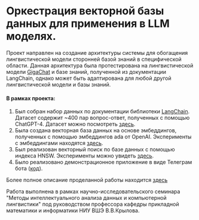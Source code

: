 # Оркестрация векторной базы данных для применения в LLM моделях.
Проект направлен на создание архитектуры системы для обогащения лингвистической модели сторонней базой знаний в специфической области. Данная архитектура была протестирована на лингвистической модели [GigaChat](https://developers.sber.ru/portal/products/gigachat) и базе знаний, полученной из документации LangChain, однако может быть адаптирована для любой другой лингвистической модели и базы знаний.
#### В рамках проекта:
1. Был собран набор данных по документации библиотеки [LangChain](https://python.langchain.com/). Датасет содержит ~400 пар вопрос-ответ, полученных с помощью ChatGPT-4. Датасет можно посмотреть [здесь](Final/langchain_qa_dataset.csv).
2. Была создана векторная база данных на основе эмбеддингов, полученных с помощью эмбеддингов ada от OpenAI. Эксперименты с эмбеддингами находятся [здесь](Research/Embeddings).
3. Был реализован векторный поиск по базе данных с помощью индекса HNSW. Эксперименты можно увидеть [здесь](Final/final_notebook.ipynb).
4. Было реализовано демонстрационное приложение в виде Телеграм бота ([код](Final/bot.py)).

Более полное описание проделанной работы находится [здесь](Research/README.md)

Работа выполнена в рамках научно-исследовательского семинара "Методы интеллектуального анализа данных и компьютерной лингвистики" под руководством профессора кафедры прикладной математики и информатики НИУ ВШЭ В.В.Крылова.
